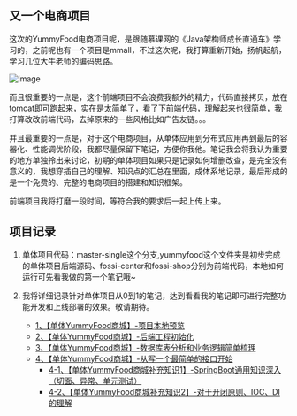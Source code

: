 ## 又一个电商项目

这次的YummyFood电商项目呢，是跟随慕课网的《Java架构师成长直通车》学习的，之前呢也有一个项目是mmall，不过这次呢，我打算重新开始，扬帆起航，学习几位大牛老师的编码思路。

![image](http://bloghello.oursnail.cn/yummyfood0.0.png)

而且很重要的一点是，这个前端项目不会浪费我额外的精力，代码直接拷贝，放在tomcat即可跑起来，实在是太简单了，看了下前端代码，理解起来也很简单，我打算改改前端代码，去掉原来的一些风格比如广告友链。。。

并且最重要的一点是，对于这个电商项目，从单体应用到分布式应用再到最后的容器化、性能调优阶段，我都尽量保留下笔记，方便你我他。笔记我会将我认为重要的地方单独拎出来讨论，初期的单体项目如果只是记录如何增删改查，是完全没有意义的，我想穿插自己的理解、知识点的汇总在里面，成体系地记录，最后形成的是一个免费的、完整的电商项目的搭建和知识框架。

前端项目我将打磨一段时间，等符合我的要求后一起上传上来。

## 项目记录
  
1. 单体项目代码：master-single这个分支,yummyfood这个文件夹是初步完成的单体项目后端源码、fossi-center和fossi-shop分别为前端代码，本地如何运行可先看我做的第一个笔记哦~
  
2. 我将详细记录针对单体项目从0到1的笔记，达到看看我的笔记即可进行完整功能开发和上线部署的效果。敬请期待。
	- [1、【单体YummyFood商城】-项目本地预览](http://note.youdao.com/noteshare?id=e6b4757288b117ea5336f0297805ea89&sub=D614DA7716D04274A5E10A1941B5D641)
	- [2、【单体YummyFood商城】-后端工程初始化](http://note.youdao.com/noteshare?id=c3bbc66c0608e976acc6dcd38c6bd198&sub=B5D5FA2B291F48908FCC5CF533B55257)
	- [3、【单体YummyFood商城】-数据库表分析和业务逻辑简单梳理](http://note.youdao.com/noteshare?id=ce5b84c8942dac62eb78fe50c0ac8fa1&sub=01F7EB278687446993E2C7F2BAF0F23E)
	- [4、【单体YummyFood商城】-从写一个最简单的接口开始](http://note.youdao.com/noteshare?id=34f0b0dd5feaa073d8dc806a143fd944&sub=48B78AF12E80488CAE3C221286343A29)
		- [4-1、【单体YummyFood商城补充知识1】-SpringBoot通用知识深入（切面、异常、单元测试）](http://note.youdao.com/noteshare?id=ee7298b0e4bf0d8a7034e1fff8b19192&sub=9951BF15DC994202A18D9C9D9E332D42)
		- [4-2、【单体YummyFood商城补充知识2】-对于开闭原则、IOC、DI的理解](http://note.youdao.com/noteshare?id=ea3595daea99c8826f952e0409c60642&sub=4D376B8C0E9B495EA0D67542ECE361B0)
